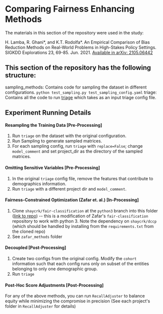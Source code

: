 # Comparing Fairness Enhancing Methods
The materials in this section of the repository were used in the study:

H. Lamba, R. Ghani*, and K.T. Rodolfa*. An Empirical Comparison of Bias Reduction Methods on Real-World Problems in High-Stakes Policy Settings. SIGKDD Explorations 23, 69-85. Jun. 2021. [Available in arXiv: 2105.06442](https://arxiv.org/abs/2105.06442)


## This section of the repository has the following structure:
sampling_methods: Contains code for sampling the dataset in different configurations.
``python test_sampling.py test_sampling_config.yaml``
triage: Contains all the code to run [triage](https://github.com/dssg/triage) which takes as an input triage config file.

## Experiment Running Details

#### Resampling the Training Data [Pre-Processing]

1. Run `triage` on the dataset with the original configuration.
2. Run Sampling to generate sampled matrices.
3. For each sampling config, run `triage` with `replace=False`; change `model_comment` and set project_dir as the directory of the sampled matrices.

#### Omitting Sensitive Variables [Pre-Processing]
1. In the original `triage` config file, remove the features that contribute to demographics information.
2. Run `triage` with a different project dir and `model_comment`.

#### Fairness-Constrained Optimization (Zafar et. al.) [In-Processing]
1. Clone `shaycrk/fair-classification` at the `python3` branch into this folder ([link to repo](https://github.com/shaycrk/fair-classification/tree/python3)) -- this is a modification of Zafar's `fair-classification` repository to work with python 3. Note the dependency on `shaycrk/dccp` (which should be handled by installing from the `requirements.txt` from the cloned repo)
2. See `zafar_methods` folder

#### Decoupled [Post-Processing]
1. Create two configs from the original config. Modify the `cohort` information such that each config runs only on subset of the entities belonging to only one demographic group.
2. Run `triage`

#### Post-Hoc Score Adjustments [Post-Processing]

For any of the above methods, you can run `RecallAdjuster` to balance equity while minimizing the compromise in precision (See each project's folder in `RecallAdjuster` for details)
